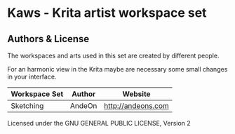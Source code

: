 Kaws - Krita artist workspace set
=================================

Authors & License
-----------------

The workspaces and arts used in this set are created by different people.

For an harmonic view in the Krita maybe are necessary some small changes in your interface.


| Workspace Set    |  Author      | Website
| ---------------- | ------------ | -------------------------------------------
| Sketching        | AndeOn       | http://andeons.com 


Licensed under the GNU GENERAL PUBLIC LICENSE, Version 2
